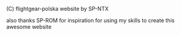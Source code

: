 (C) flightgear-polska website by SP-NTX

also thanks SP-ROM for inspiration for using my skills to create this awesome website
